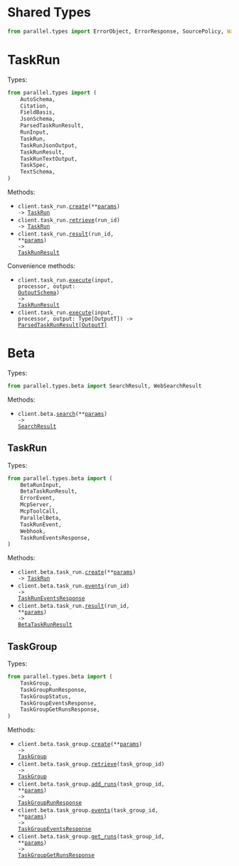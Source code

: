 # Shared Types

```python
from parallel.types import ErrorObject, ErrorResponse, SourcePolicy, Warning
```

# TaskRun

Types:

```python
from parallel.types import (
    AutoSchema,
    Citation,
    FieldBasis,
    JsonSchema,
    ParsedTaskRunResult,
    RunInput,
    TaskRun,
    TaskRunJsonOutput,
    TaskRunResult,
    TaskRunTextOutput,
    TaskSpec,
    TextSchema,
)
```

Methods:

- <code title="post /v1/tasks/runs">client.task_run.<a href="./src/parallel/resources/task_run.py">create</a>(\*\*<a href="src/parallel/types/task_run_create_params.py">params</a>) -> <a href="./src/parallel/types/task_run.py">TaskRun</a></code>
- <code title="get /v1/tasks/runs/{run_id}">client.task_run.<a href="./src/parallel/resources/task_run.py">retrieve</a>(run_id) -> <a href="./src/parallel/types/task_run.py">TaskRun</a></code>
- <code title="get /v1/tasks/runs/{run_id}/result">client.task_run.<a href="./src/parallel/resources/task_run.py">result</a>(run_id, \*\*<a href="src/parallel/types/task_run_result_params.py">params</a>) -> <a href="./src/parallel/types/task_run_result.py">TaskRunResult</a></code>

Convenience methods:

- <code title="post /v1/tasks/runs">client.task_run.<a href="./src/parallel/resources/task_run.py">execute</a>(input, processor, output: <a href="./src/parallel/types/task_spec_param.py">OutputSchema</a>) -> <a href="./src/parallel/types/task_run_result.py">TaskRunResult</a></code>
- <code title="post /v1/tasks/runs">client.task_run.<a href="./src/parallel/resources/task_run.py">execute</a>(input, processor, output: Type[OutputT]) -> <a href="./src/parallel/types/parsed_task_run_result.py">ParsedTaskRunResult[OutputT]</a></code>
# Beta

Types:

```python
from parallel.types.beta import SearchResult, WebSearchResult
```

Methods:

- <code title="post /v1beta/search">client.beta.<a href="./src/parallel/resources/beta/beta.py">search</a>(\*\*<a href="src/parallel/types/beta/beta_search_params.py">params</a>) -> <a href="./src/parallel/types/beta/search_result.py">SearchResult</a></code>

## TaskRun

Types:

```python
from parallel.types.beta import (
    BetaRunInput,
    BetaTaskRunResult,
    ErrorEvent,
    McpServer,
    McpToolCall,
    ParallelBeta,
    TaskRunEvent,
    Webhook,
    TaskRunEventsResponse,
)
```

Methods:

- <code title="post /v1/tasks/runs?beta=true">client.beta.task_run.<a href="./src/parallel/resources/beta/task_run.py">create</a>(\*\*<a href="src/parallel/types/beta/task_run_create_params.py">params</a>) -> <a href="./src/parallel/types/task_run.py">TaskRun</a></code>
- <code title="get /v1beta/tasks/runs/{run_id}/events">client.beta.task_run.<a href="./src/parallel/resources/beta/task_run.py">events</a>(run_id) -> <a href="./src/parallel/types/beta/task_run_events_response.py">TaskRunEventsResponse</a></code>
- <code title="get /v1/tasks/runs/{run_id}/result?beta=true">client.beta.task_run.<a href="./src/parallel/resources/beta/task_run.py">result</a>(run_id, \*\*<a href="src/parallel/types/beta/task_run_result_params.py">params</a>) -> <a href="./src/parallel/types/beta/beta_task_run_result.py">BetaTaskRunResult</a></code>

## TaskGroup

Types:

```python
from parallel.types.beta import (
    TaskGroup,
    TaskGroupRunResponse,
    TaskGroupStatus,
    TaskGroupEventsResponse,
    TaskGroupGetRunsResponse,
)
```

Methods:

- <code title="post /v1beta/tasks/groups">client.beta.task_group.<a href="./src/parallel/resources/beta/task_group.py">create</a>(\*\*<a href="src/parallel/types/beta/task_group_create_params.py">params</a>) -> <a href="./src/parallel/types/beta/task_group.py">TaskGroup</a></code>
- <code title="get /v1beta/tasks/groups/{taskgroup_id}">client.beta.task_group.<a href="./src/parallel/resources/beta/task_group.py">retrieve</a>(task_group_id) -> <a href="./src/parallel/types/beta/task_group.py">TaskGroup</a></code>
- <code title="post /v1beta/tasks/groups/{taskgroup_id}/runs">client.beta.task_group.<a href="./src/parallel/resources/beta/task_group.py">add_runs</a>(task_group_id, \*\*<a href="src/parallel/types/beta/task_group_add_runs_params.py">params</a>) -> <a href="./src/parallel/types/beta/task_group_run_response.py">TaskGroupRunResponse</a></code>
- <code title="get /v1beta/tasks/groups/{taskgroup_id}/events">client.beta.task_group.<a href="./src/parallel/resources/beta/task_group.py">events</a>(task_group_id, \*\*<a href="src/parallel/types/beta/task_group_events_params.py">params</a>) -> <a href="./src/parallel/types/beta/task_group_events_response.py">TaskGroupEventsResponse</a></code>
- <code title="get /v1beta/tasks/groups/{taskgroup_id}/runs">client.beta.task_group.<a href="./src/parallel/resources/beta/task_group.py">get_runs</a>(task_group_id, \*\*<a href="src/parallel/types/beta/task_group_get_runs_params.py">params</a>) -> <a href="./src/parallel/types/beta/task_group_get_runs_response.py">TaskGroupGetRunsResponse</a></code>
